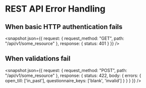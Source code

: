 # REST API Error Handling

## When basic HTTP authentication fails

<snapshot json={{
  request: {
    request_method: "GET",
    path: "/api/v1/some_resource"
  },
  response: {
    status: 401
  }
}} />

## When validations fail

<snapshot json={{
  request: {
    request_method: "POST",
    path: "/api/v1/some_resource"
  },
  response: {
    status: 422,
    body: {
      errors: {
        open_till: ['in_past'],
        questionnaire_keys: ['blank', 'invalid']
      }
    }
  }
}} />
